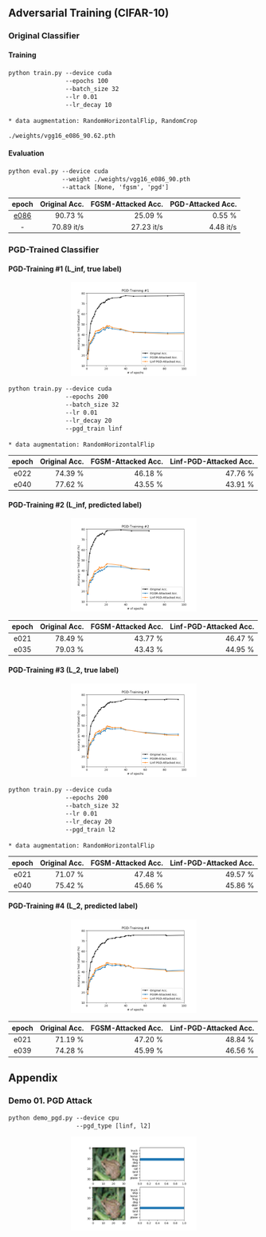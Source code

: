 ## Adversarial Training (CIFAR-10)

### Original Classifier

#### Training

```
python train.py --device cuda
                --epochs 100
                --batch_size 32
                --lr 0.01
                --lr_decay 10

* data augmentation: RandomHorizontalFlip, RandomCrop
```

```
./weights/vgg16_e086_90.62.pth
```

#### Evaluation

```
python eval.py --device cuda
               --weight ./weights/vgg16_e086_90.pth
               --attack [None, 'fgsm', 'pgd']
```

| epoch | Original Acc. | FGSM-Attacked Acc. | PGD-Attacked Acc. |
| :-:   |  -:           |  -:                |  -:               |
| [e086](https://drive.google.com/a/korea.ac.kr/file/d/1AB8ipF9e_t0Du7W79sZtQIOFK9Q9waiQ/view?usp=sharing) | 90.73 %       | 25.09 %            |  0.55 %           |
| -     | 70.89 it/s    | 27.23 it/s         | 4.48 it/s         |

### PGD-Trained Classifier

#### PGD-Training #1 (L_inf, true label)

<p align="center">
    <img width=50% src="./md/plot1.png">
</p>

```
python train.py --device cuda
                --epochs 200
                --batch_size 32
                --lr 0.01
                --lr_decay 20
                --pgd_train linf

* data augmentation: RandomHorizontalFlip
```

| epoch | Original Acc. | FGSM-Attacked Acc. | Linf-PGD-Attacked Acc. |
| :-:   |  -:           |  -:                |  -:                    |
| e022  | 74.39 %       | 46.18 %            | 47.76 %                |
| e040  | 77.62 %       | 43.55 %            | 43.91 %                |

#### PGD-Training #2 (L_inf, predicted label)

<p align="center">
    <img width=50% src="./md/plot2.png">
</p>

| epoch | Original Acc. | FGSM-Attacked Acc. | Linf-PGD-Attacked Acc. |
| :-:   |  -:           |  -:                |  -:                    |
| e021  | 78.49 %       | 43.77 %            | 46.47 %                |
| e035  | 79.03 %       | 43.43 %            | 44.95 %                |

#### PGD-Training #3 (L_2, true label)

<p align="center">
    <img width=50% src="./md/plot3.png">
</p>

```
python train.py --device cuda
                --epochs 200
                --batch_size 32
                --lr 0.01
                --lr_decay 20
                --pgd_train l2

* data augmentation: RandomHorizontalFlip
```

| epoch | Original Acc. | FGSM-Attacked Acc. | Linf-PGD-Attacked Acc. |
| :-:   |  -:           |  -:                |  -:                    |
| e021  | 71.07 %       | 47.48 %            | 49.57 %                |
| e040  | 75.42 %       | 45.66 %            | 45.86 %                |

#### PGD-Training #4 (L_2, predicted label)

<p align="center">
    <img width=50% src="./md/plot4.png">
</p>

| epoch | Original Acc. | FGSM-Attacked Acc. | Linf-PGD-Attacked Acc. |
| :-:   |  -:           |  -:                |  -:                    |
| e021  | 71.19 %       | 47.20 %            | 48.84 %                |
| e039  | 74.28 %       | 45.99 %            | 46.56 %                |

## Appendix

### Demo 01. PGD Attack

```
python demo_pgd.py --device cpu
                   --pgd_type [linf, l2]
```

<p align="center">
    <img width=50% src="./md/demo1.png">
</p>
